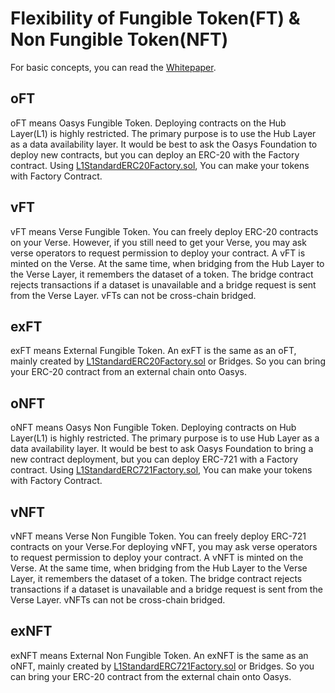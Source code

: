 # Flexibility of Fungible Token(FT) & Non Fungible Token(NFT)

For basic concepts, you can read the [Whitepaper](/docs/whitepaper/solution/ft-nft-design).

## oFT

oFT means Oasys Fungible Token. 
Deploying contracts on the Hub Layer(L1) is highly restricted. The primary purpose is to use the Hub Layer as a data availability layer. 
It would be best to ask the Oasys Foundation to deploy new contracts, but you can deploy an ERC-20 with the Factory contract.
Using [L1StandardERC20Factory.sol](https://github.com/oasysgames/oasys-optimism/blob/04f77a5c03fd5888716c0d9d5e8d68a674b92e5b/packages/contracts/contracts/oasys/L1/token/L1StandardERC20Factory.sol), You can make your tokens with Factory Contract. 


## vFT

<!-- TRANSLATION: Not sure what is meant by 'if you still need to get your Verse....'  -->
vFT means Verse Fungible Token. 
You can freely deploy ERC-20 contracts on your Verse. However, if you still need to get your Verse, you may ask verse operators to request permission to deploy your contract.
A vFT is minted on the Verse. At the same time, when bridging from the Hub Layer to the Verse Layer, it remembers the dataset of a token. The bridge contract rejects transactions if a dataset is unavailable and a bridge request is sent from the Verse Layer. vFTs can not be cross-chain bridged.

## exFT

exFT means External Fungible Token.
An exFT is the same as an oFT, mainly created by [L1StandardERC20Factory.sol](https://github.com/oasysgames/oasys-optimism/blob/04f77a5c03fd5888716c0d9d5e8d68a674b92e5b/packages/contracts/contracts/oasys/L1/token/L1StandardERC20Factory.sol) or Bridges. So you can bring your ERC-20 contract from an external chain onto Oasys.


## oNFT

oNFT means Oasys Non Fungible Token. 
Deploying contracts on Hub Layer(L1) is highly restricted. The primary purpose is to use Hub Layer as a data availability layer. 
It would be best to ask Oasys Foundation to bring a new contract deployment, but you can deploy ERC-721 with a Factory contract.
Using [L1StandardERC721Factory.sol](https://github.com/oasysgames/oasys-optimism/blob/04f77a5c03fd5888716c0d9d5e8d68a674b92e5b/packages/contracts/contracts/oasys/L1/token/L1StandardERC721Factory.sol), You can make your tokens with Factory Contract. 


## vNFT

vNFT means Verse Non Fungible Token. 
You can freely deploy ERC-721 contracts on your Verse.For deploying vNFT, you may ask verse operators to request permission to deploy your contract.
A vNFT is minted on the Verse. At the same time, when bridging from the Hub Layer to the Verse Layer, it remembers the dataset of a token. The bridge contract rejects transactions if a dataset is unavailable and a bridge request is sent from the Verse Layer. vNFTs can not be cross-chain bridged.

## exNFT

exNFT means External Non Fungible Token.
An exNFT is the same as an oNFT, mainly created by [L1StandardERC721Factory.sol](https://github.com/oasysgames/oasys-optimism/blob/04f77a5c03fd5888716c0d9d5e8d68a674b92e5b/packages/contracts/contracts/oasys/L1/token/L1StandardERC721Factory.sol) or Bridges. So you can bring your ERC-20 contract from the external chain onto Oasys.
